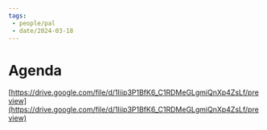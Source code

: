 ```yaml
---
tags:
 - people/pal
 - date/2024-03-18
---
```


# Agenda

[https://drive.google.com/file/d/1Iiip3P1BfK6_C1RDMeGLgmiQnXp4ZsLf/preview](https://drive.google.com/file/d/1Iiip3P1BfK6_C1RDMeGLgmiQnXp4ZsLf/preview)